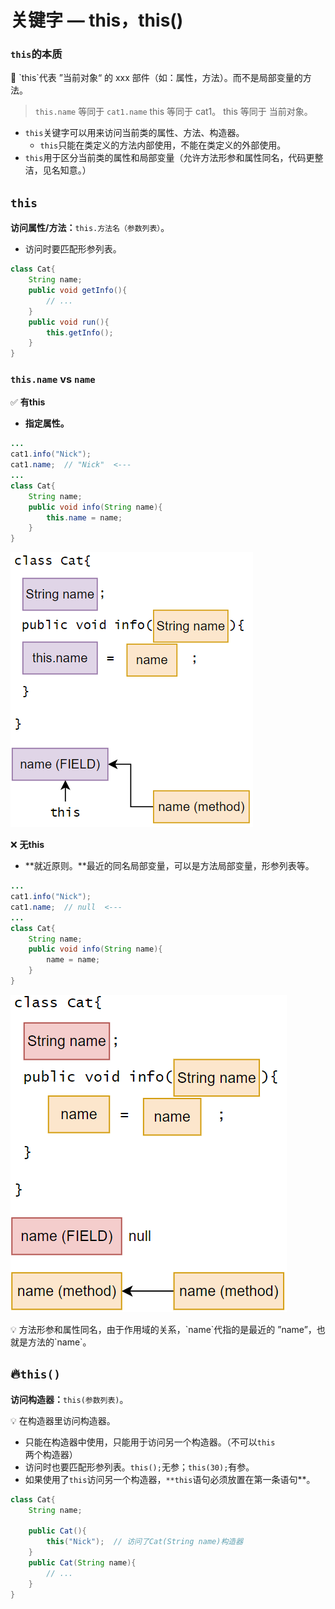 # 关键字 — this，this()

### `this`的本质

<aside>
📌 `this`代表 ”当前对象“ 的 xxx 部件（如：属性，方法）。而不是局部变量的方法。

</aside>

> `this.name` 等同于 `cat1.name`
            this 等同于 cat1。
            this 等同于 当前对象。
> 
- `this`关键字可以用来访问当前类的属性、方法、构造器。
    - `this`只能在类定义的方法内部使用，不能在类定义的外部使用。
- `this`用于区分当前类的属性和局部变量（允许方法形参和属性同名，代码更整洁，见名知意。）

## `this`

**访问属性/方法：**`this.方法名（参数列表）`。

- 访问时要匹配形参列表。

```java
class Cat{
	String name;
	public void getInfo(){
		// ...
	}
	public void run(){
		this.getInfo();
	}
}
```

### `this.name` vs `name`

✅ **有this**

- **指定属性。**

```java
...
cat1.info("Nick");
cat1.name;  // "Nick"  <---
...
class Cat{
	String name;
	public void info(String name){
		this.name = name;
	}
}
```

![Untitled](%E5%85%B3%E9%94%AE%E5%AD%97%20%E2%80%94%20this%EF%BC%8Cthis()%201b7bdd1369e7462683ce6c2e949ac35d/Untitled.png)

❌ **无this**

- **就近原则。**最近的同名局部变量，可以是方法局部变量，形参列表等。

```java
...
cat1.info("Nick");
cat1.name;  // null  <---
...
class Cat{
	String name;
	public void info(String name){
		name = name;
	}
}
```

![Untitled](%E5%85%B3%E9%94%AE%E5%AD%97%20%E2%80%94%20this%EF%BC%8Cthis()%201b7bdd1369e7462683ce6c2e949ac35d/Untitled%201.png)

<aside>
💡 方法形参和属性同名，由于作用域的关系，`name`代指的是最近的 ”name”，也就是方法的`name`。

</aside>

## 🔥`this()`

**访问构造器：**`this(参数列表)`。

<aside>
💡 在构造器里访问构造器。

</aside>

- 只能在构造器中使用，只能用于访问另一个构造器。（不可以`this`两个构造器）
- 访问时也要匹配形参列表。`this();`无参；`this(30);`有参。
- 如果使用了`this`访问另一个构造器，`**this`语句必须放置在第一条语句**。

```java
class Cat{
	String name;

	public Cat(){
		this("Nick");  // 访问了Cat(String name)构造器
	}
	public Cat(String name){
		// ...
	}
}
```